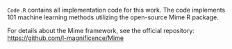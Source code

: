`Code.R` contains all implementation code for this work. The code implements 101 machine learning methods utilizing the open-source Mime R package.

For details about the Mime framework, see the official repository:  
https://github.com/l-magnificence/Mime
